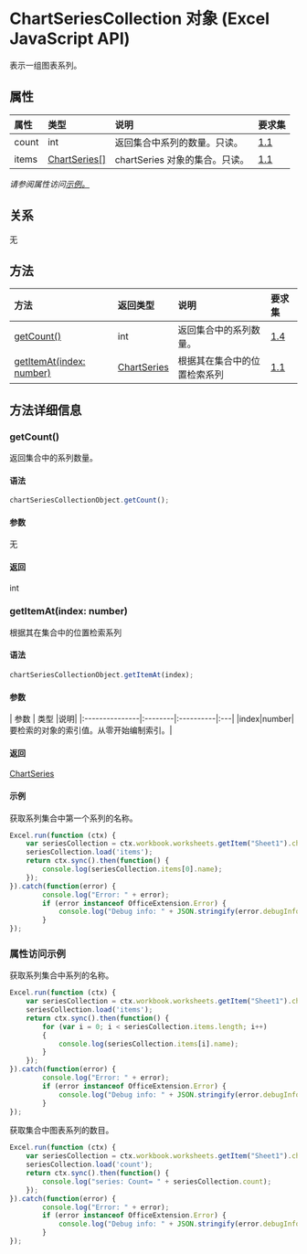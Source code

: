 # <a name="chartseriescollection-object-javascript-api-for-excel"></a>ChartSeriesCollection 对象 (Excel JavaScript API)

表示一组图表系列。

## <a name="properties"></a>属性

| 属性       | 类型    |说明| 要求集|
|:---------------|:--------|:----------|:----|
|count|int|返回集合中系列的数量。只读。|[1.1](../requirement-sets/excel-api-requirement-sets.md)|
|items|[ChartSeries[]](chartseries.md)|chartSeries 对象的集合。只读。|[1.1](../requirement-sets/excel-api-requirement-sets.md)|

_请参阅属性访问[示例。](#property-access-examples)_

## <a name="relationships"></a>关系
无


## <a name="methods"></a>方法

| 方法           | 返回类型    |说明| 要求集|
|:---------------|:--------|:----------|:----|
|[getCount()](#getcount)|int|返回集合中的系列数量。|[1.4](../requirement-sets/excel-api-requirement-sets.md)|
|[getItemAt(index: number)](#getitematindex-number)|[ChartSeries](chartseries.md)|根据其在集合中的位置检索系列|[1.1](../requirement-sets/excel-api-requirement-sets.md)|

## <a name="method-details"></a>方法详细信息


### <a name="getcount"></a>getCount()
返回集合中的系列数量。

#### <a name="syntax"></a>语法
```js
chartSeriesCollectionObject.getCount();
```

#### <a name="parameters"></a>参数
无

#### <a name="returns"></a>返回
int

### <a name="getitematindex-number"></a>getItemAt(index: number)
根据其在集合中的位置检索系列

#### <a name="syntax"></a>语法
```js
chartSeriesCollectionObject.getItemAt(index);
```

#### <a name="parameters"></a>参数
| 参数       | 类型    |说明|
|:---------------|:--------|:----------|:---|
|index|number|要检索的对象的索引值。从零开始编制索引。|

#### <a name="returns"></a>返回
[ChartSeries](chartseries.md)

#### <a name="examples"></a>示例

获取系列集合中第一个系列的名称。

```js
Excel.run(function (ctx) { 
    var seriesCollection = ctx.workbook.worksheets.getItem("Sheet1").charts.getItem("Chart1").series;
    seriesCollection.load('items');
    return ctx.sync().then(function() {
        console.log(seriesCollection.items[0].name);
    });
}).catch(function(error) {
        console.log("Error: " + error);
        if (error instanceof OfficeExtension.Error) {
            console.log("Debug info: " + JSON.stringify(error.debugInfo));
        }
});
```

### <a name="property-access-examples"></a>属性访问示例
获取系列集合中系列的名称。

```js
Excel.run(function (ctx) { 
    var seriesCollection = ctx.workbook.worksheets.getItem("Sheet1").charts.getItem("Chart1").series;
    seriesCollection.load('items');
    return ctx.sync().then(function() {
        for (var i = 0; i < seriesCollection.items.length; i++)
        {
            console.log(seriesCollection.items[i].name);
        }
    });
}).catch(function(error) {
        console.log("Error: " + error);
        if (error instanceof OfficeExtension.Error) {
            console.log("Debug info: " + JSON.stringify(error.debugInfo));
        }
});
```

获取集合中图表系列的数目。

```js
Excel.run(function (ctx) { 
    var seriesCollection = ctx.workbook.worksheets.getItem("Sheet1").charts.getItem("Chart1").series;
    seriesCollection.load('count');
    return ctx.sync().then(function() {
        console.log("series: Count= " + seriesCollection.count);
    });
}).catch(function(error) {
        console.log("Error: " + error);
        if (error instanceof OfficeExtension.Error) {
            console.log("Debug info: " + JSON.stringify(error.debugInfo));
        }
});
```

